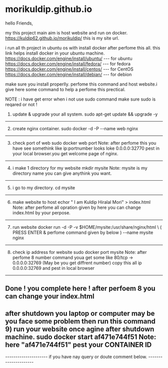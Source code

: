 # morikuldip.github.io
hello Friends,

my this project main aim is host website and run on docker.
https://kuldip62.github.io/morikuldip/
this is my site url.

i run all th project in ubuntu os with install docker after perfome this all.
this link helps install docker in your ubuntu machine.
https://docs.docker.com/engine/install/ubuntu/   --- for ubuntu
https://docs.docker.com/engine/install/fedora/   --- for fedora
https://docs.docker.com/engine/install/centos/   --- for CentOS
https://docs.docker.com/engine/install/debian/   --- for debion

make sure you install properlly.
perfome this command and host website.i give here some command to help a perfome this prectical.

NOTE : i have get error when i not use sudo command make sure sudo is reqared or not !

1) update & upgrade your all system.
sudo apt-get update && upgrade -y
---------------------------------------------------------
2) create nginx container.
sudo docker -d -P --name web nginx 
---------------------------------------------------------
3) check port of web 
sudo docker web port
Note: after perfome this you have see somethink like   ip:portnumber
looks loke 0.0.0.0:32770
pest in your local browser.you get welcome page of nginx.
---------------------------------------------------------
4) i make 1 directory for my website
mkdir mysite
Note: mysite is my directory name you can give anythink you want.
---------------------------------------------------------
5) i go to my directory.
cd mysite
---------------------------------------------------------
6) make website to host 
echor " I am Kuldip Hiralal Mori" > index.html
Note: after perfome all opration given by here you can change index.html by your perpose.
--------------------------------------------------------
7) run website 
docker run -d -P -v $HOME/mysite:/usr/share/nginx/html \ ( PRESS ENTER & perfome command given by below )
--name mysite nginx
--------------------------------------------------------
8) check ip address for website 
sudo docker port mysite
Note: after perfome 8 number command youa get some like 80/tcp -> 0.0.0.0:32769 (May be you get diffrent number)
copy this all ip 0.0.0.0:32769 and pest in local browser 
--------------------------------------------------------
Done ! you complete here ! after perfoem 8 you can change your index.html
--------------------------------------------------------
after shutdown you laptop or computer may be you face some problem then run this command 
9) run your website once agine after shutdown machine.
sudo docker start af471e744f51
Note: here "af471e744f51" pest your CONTAINER ID
--------------------------------------------------------

*-*-*-*-*-*-*-*-*-*-*-*-*-*-*-*-*-*-*-*-*-*
if you have nay query or doute comment below.
*-*-*-*-*-*-*-*-*-*-*-*-*-*-*-*-*-*-*-*-*-*
